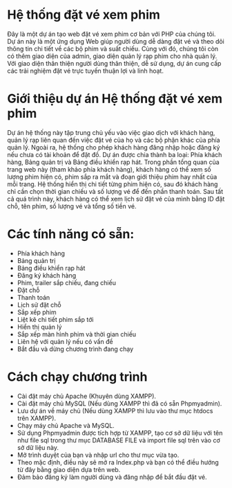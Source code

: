 # Hệ thống đặt vé xem phim

Đây là một dự án tạo web đặt vé xem phim cơ bản với PHP của chúng tôi. Dự án này là một ứng dụng Web giúp người dùng dễ dàng đặt vé và theo dõi thông tin chi tiết về các bộ phim và suất chiếu. Cùng với đó, chúng tôi còn có thêm giao diện của admin, giao diện quản lý rạp phim cho nhà quản lý. Với giao diện thân thiện người dùng thân thiện, dễ sử dụng, dự án cung cấp các trải nghiệm đặt vé trực tuyến thuận lợi và linh hoạt.

# Giới thiệu dự án Hệ thống đặt vé xem phim
Dự án hệ thống này tập trung chủ yếu vào việc giao dịch với khách hàng, quản lý rạp liên quan đến việc đặt vé của họ và các bộ phận khác của phía quản lý. Ngoài ra, hệ thống cho phép khách hàng đăng nhập hoặc đăng ký nếu chưa có tài khoản để đặt đồ. Dự án được chia thành ba loại: Phía khách hàng, Bảng quản trị và Bảng điều khiển rạp hát. Trong phần tổng quan của trang web này (tham khảo phía khách hàng), khách hàng có thể xem số lượng phim hiện có, phim sắp ra mắt và đoạn giới thiệu phim hay nhất của mỗi trang. Hệ thống hiển thị chi tiết từng phim hiện có, sau đó khách hàng chỉ cần chọn thời gian chiếu và số lượng vé để đến phần thanh toán. Sau tất cả quá trình này, khách hàng có thể xem lịch sử đặt vé của mình bằng ID đặt chỗ, tên phim, số lượng vé và tổng số tiền vé.

# Các tính năng có sẵn:
- Phía khách hàng
- Bảng quản trị
- Bảng điều khiển rạp hát
- Đăng ký khách hàng
- Phim, trailer sắp chiếu, đang chiếu
- Đặt chỗ
- Thanh toán
- Lịch sử đặt chỗ
- Sắp xếp phim
- Liệt kê chi tiết phim sắp tới
- Hiển thị quản lý
- Sắp xếp màn hình phim và thời gian chiếu
- Liên hệ với quản lý nếu có vấn đề
- Bắt đầu và dừng chương trình đang chạy
  
# Cách chạy chương trình
- Cài đặt máy chủ Apache (Khuyên dùng XAMPP).
- Cài đặt máy chủ MySQL (Nếu dùng XAMPP thì đã có sẵn Phpmyadmin).
- Lưu dự án về máy chủ (Nếu dùng XAMPP thì lưu vào thư mục htdocs trên XAMPP).
- Chạy máy chủ Apache và MySQL.
- Sử dụng Phpmyadmin được tích hợp từ XAMPP, tạo cơ sở dữ liệu với tên như file sql trong thư mục DATABASE FILE và import file sql trên vào cơ sở dữ liệu này.
- Mở trình duyệt của bạn và nhập url cho thư mục vừa tạo.
- Theo mặc định, điều này sẽ mở ra Index.php và bạn có thể điều hướng từ đây bằng giao diện dựa trên web.
- Đảm bảo đăng ký làm người dùng và đăng nhập để bắt đầu đặt vé.
